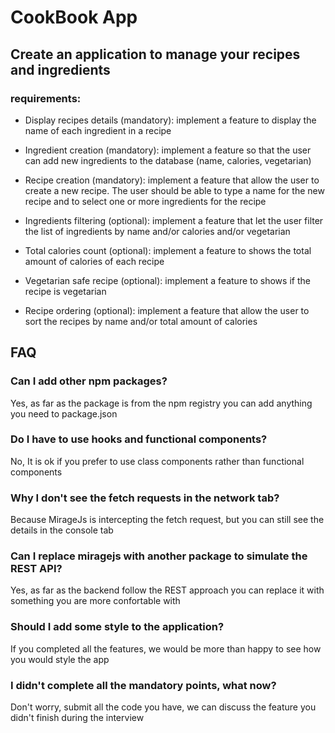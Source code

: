 # CookBook App
## Create an application to manage your recipes and ingredients

### requirements:

- Display recipes details (mandatory): implement a feature to display the name of each ingredient in a recipe

- Ingredient creation (mandatory): implement a feature so that the user can add new ingredients to the database (name, calories, vegetarian)

- Recipe creation (mandatory): implement a feature that allow the user to create a new recipe. The user should be able to type a name for the new recipe and to select one or more ingredients for the recipe

- Ingredients filtering (optional): implement a feature that let the user filter the list of ingredients by name and/or calories and/or vegetarian

- Total calories count (optional): implement a feature to shows the total amount of calories of each recipe

- Vegetarian safe recipe (optional): implement a feature to shows if the recipe is vegetarian

- Recipe ordering (optional): implement a feature that allow the user to sort the recipes by name and/or total amount of calories

## FAQ

### Can I add other npm packages?
Yes, as far as the package is from the npm registry you can add anything you need to package.json

### Do I have to use hooks and functional components?
No, It is ok if you prefer to use class components rather than functional components

### Why I don't see the fetch requests in the network tab?
Because MirageJs is intercepting the fetch request, but you can still see the details in the console tab

### Can I replace miragejs with another package to simulate the REST API?
Yes, as far as the backend follow the REST approach you can replace it with something you are more confortable with

### Should I add some style to the application?
If you completed all the features, we would be more than happy to see how you would style the app

### I didn't complete all the mandatory points, what now?
Don't worry, submit all the code you have, we can discuss the feature you didn't finish during the interview
